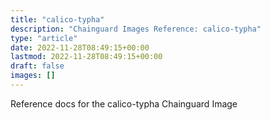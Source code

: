 ```yaml
---
title: "calico-typha"
description: "Chainguard Images Reference: calico-typha"
type: "article"
date: 2022-11-28T08:49:15+00:00
lastmod: 2022-11-28T08:49:15+00:00
draft: false
images: []
---
```


Reference docs for the calico-typha Chainguard Image
